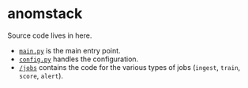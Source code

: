 # anomstack

Source code lives in here.

- [`main.py`](./main.py) is the main entry point.
- [`config.py`](./config.py) handles the configuration.
- [`/jobs`](./jobs) contains the code for the various types of jobs (`ingest`, `train`, `score`, `alert`).
